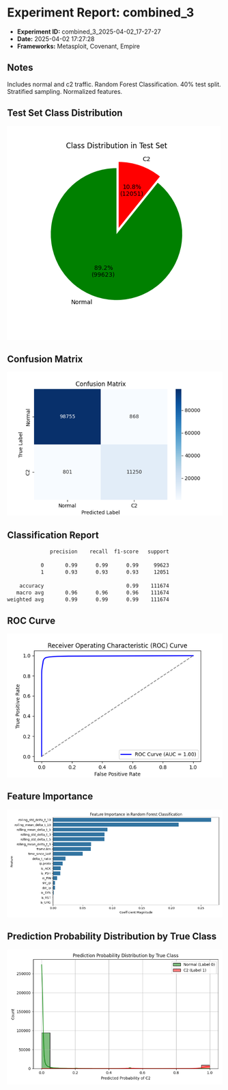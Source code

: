 # Experiment Report: combined_3

- **Experiment ID:** combined_3_2025-04-02_17-27-27
- **Date:** 2025-04-02 17:27:28
- **Frameworks:** Metasploit, Covenant, Empire
## Notes
Includes normal and c2 traffic. Random Forest Classification. 40% test split. Stratified sampling. Normalized features.

## Test Set Class Distribution
![Class Distribution Pie Chart](images/combined_3_2025-04-02_17-27-27_pie.png)

## Confusion Matrix
![Confusion Matrix](images/combined_3_2025-04-02_17-27-27_confusion.png)

## Classification Report
```
              precision    recall  f1-score   support

           0       0.99      0.99      0.99     99623
           1       0.93      0.93      0.93     12051

    accuracy                           0.99    111674
   macro avg       0.96      0.96      0.96    111674
weighted avg       0.99      0.99      0.99    111674
```

## ROC Curve
![ROC Curve](images/combined_3_2025-04-02_17-27-27_roc.png)

## Feature Importance
![Feature Importance](images/combined_3_2025-04-02_17-27-27_feature_importance.png)

## Prediction Probability Distribution by True Class
![Prediction Histogram](images/combined_3_2025-04-02_17-27-27_hist.png)
